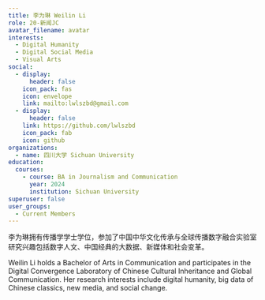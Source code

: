 ```yaml
---
title: 李为琳 Weilin Li
role: 20-新闻JC
avatar_filename: avatar
interests:
  - Digital Humanity
  - Digital Social Media
  - Visual Arts
social:
  - display:
      header: false
    icon_pack: fas
    icon: envelope
    link: mailto:lwlszbd@gmail.com
  - display:
      header: false
    link: https://github.com/lwlszbd
    icon_pack: fab
    icon: github
organizations:
  - name: 四川大学 Sichuan University
education:
  courses:
    - course: BA in Journalism and Communication
      year: 2024
      institution: Sichuan University
superuser: false
user_groups:
  - Current Members
---
```

 李为琳拥有传播学学士学位，参加了中国中华文化传承与全球传播数字融合实验室研究兴趣包括数字人文、中国经典的大数据、新媒体和社会变革。

Weilin Li holds a Bachelor of Arts in Communication and participates in the Digital Convergence Laboratory of Chinese Cultural Inheritance and Global Communication. Her research interests include digital humanity, big data of Chinese classics, new media, and social change.